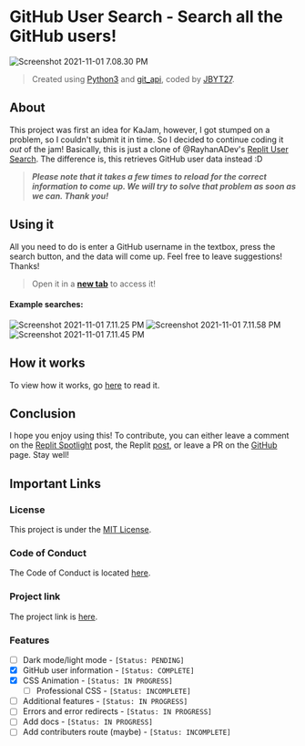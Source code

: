 # GitHub User Search - Search all the GitHub users!
![Screenshot 2021-11-01 7.08.30 PM](https://storage.googleapis.com/replit/images/1635808343260_218127d12259750127b69e029f4ef134.png)
> Created using [Python3](https://python.org) and [git_api](https://pypi.org/project/git-api/), coded by [JBYT27](https://github.com/JBYT27).


## About
This project was first an idea for KaJam, however, I got stumped on a problem, so I couldn't submit it in time. So I decided to continue coding it *out* of the jam! Basically, this is just a clone of @RayhanADev's [Replit User Search](https://replit-user-search-v3.rayhanadev.repl.co/). The difference is, this retrieves GitHub user data instead :D

> _**Please note that it takes a few times to reload for the correct information to come up. We will try to solve that problem as soon as we can. Thank you!**_

## Using it
All you need to do is enter a GitHub username in the textbox, press the search button, and the data will come up. Feel free to leave suggestions! Thanks!

> Open it in a [**new tab**](https://github-user-search.jbloves27.repl.co/) to access it!


#### Example searches:
![Screenshot 2021-11-01 7.11.25 PM](https://storage.googleapis.com/replit/images/1635808373917_48aa5aeaaf748e4a269777d0eb242fd5.png)
![Screenshot 2021-11-01 7.11.58 PM](https://storage.googleapis.com/replit/images/1635808505966_66a62e5f20f665184b401ee63c78c442.png)
![Screenshot 2021-11-01 7.11.45 PM](https://storage.googleapis.com/replit/images/1635808479099_af5028d2012d28c3dd0b09f190464070.png)


## How it works
To view how it works, go [here](https://github.com/JBYT27/GitHub-User-Search/blob/main/howitworks.md) to read it.

## Conclusion
I hope you enjoy using this! To contribute, you can either leave a comment on the [Replit Spotlight](https://replit.com/@JBloves27/GitHub-User-Search?v=1) post, the Replit [post](http://replit.com/talk/share/sparkles-GitHub-User-Search-Search-all-GitHub-Users-sparkles/147895), or leave a PR on the [GitHub](https://github.com/JBYT27/GitHub-User-Search) page. Stay well!

## Important Links
### License
This project is under the [MIT License](https://github.com/JBYT27/GitHub-User-Search/blob/main/.github/LICENSE).

### Code of Conduct
The Code of Conduct is located [here](https://github.com/JBYT27/GitHub-User-Search/blob/main/.github/CODE_OF_CONDUCT.md).

### Project link
The project link is [here](https://GitHub-User-Search.jbloves27.repl.co). 

### Features
- [ ] Dark mode/light mode - `[Status: PENDING]`
- [x] GitHub user information - `[Status: COMPLETE]`
- [x] CSS Animation - `[Status: IN PROGRESS]`
  - [ ] Professional CSS - `[Status: INCOMPLETE]`
- [ ] Additional features - `[Status: IN PROGRESS]`
- [ ] Errors and error redirects - `[Status: IN PROGRESS]`
- [ ] Add docs - `[Status: IN PROGRESS]`
- [ ] Add contributers route (maybe) - `[Status: INCOMPLETE]`